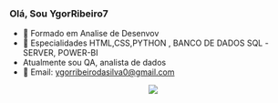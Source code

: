 ### Olá, Sou YgorRibeiro7



- 🔭 Formado em Analise de Desenvov
- 🌱 Especialidades HTML,CSS,PYTHON , BANCO DE DADOS SQL -SERVER, POWER-BI
-    Atualmente sou QA, analista de dados
- 💬 Email: ygorribeirodasilva0@gmail.com

<p align="center">
  <a href="https://skillicons.dev">
    <img src="https://skillicons.dev/icons?i=git,figma,html,css,py,vscode,netlify,mysql" />
  </a>
</p>
